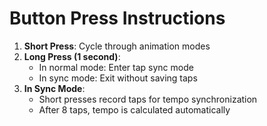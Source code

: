 # Button Press Instructions

1. **Short Press**: Cycle through animation modes
2. **Long Press (1 second)**:
   - In normal mode: Enter tap sync mode
   - In sync mode: Exit without saving taps
3. **In Sync Mode**:
   - Short presses record taps for tempo synchronization
   - After 8 taps, tempo is calculated automatically
